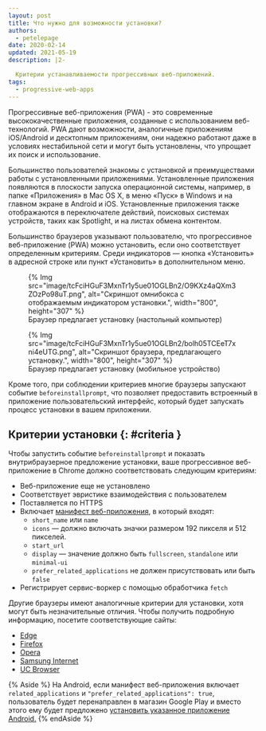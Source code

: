 ```yaml
---
layout: post
title: Что нужно для возможности установки?
authors:
  - petelepage
date: 2020-02-14
updated: 2021-05-19
description: |2-

  Критерии устанавливаемости прогрессивных веб-приложений.
tags:
  - progressive-web-apps
---
```


Прогрессивные веб-приложения (PWA) - это современные высококачественные приложения, созданные с использованием веб-технологий. PWA дают возможности, аналогичные приложениям iOS/Android и десктопным приложениям, они надежно работают даже в условиях нестабильной сети и могут быть установлены, что упрощает их поиск и использование.

Большинство пользователей знакомы с установкой и преимуществами работы с установленными приложениями. Установленные приложения появляются в плоскости запуска операционной системы, например, в папке «Приложения» в Mac OS X, в меню «Пуск» в Windows и на главном экране в Android и iOS. Установленные приложения также отображаются в переключателе действий, поисковых системах устройств, таких как Spotlight, и на листах обмена контентом.

Большинство браузеров указывают пользователю, что прогрессивное веб-приложение (PWA) можно установить, если оно соответствует определенным критериям. Среди индикаторов — кнопка «Установить» в адресной строке или пункт «Установить» в дополнительном меню.

<div class="w-columns">
  <figure class="w-figure" id="browser-install-promo">{% Img src="image/tcFciHGuF3MxnTr1y5ue01OGLBn2/O9KXz4aQXm3ZOzPo98uT.png", alt="Скриншот омнибокса с отображаемым индикатором установки.", width="800", height="307" %}<figcaption class="w-figcaption"> Браузер предлагает установку (настольный компьютер)</figcaption></figure>
  <figure class="w-figure">{% Img src="image/tcFciHGuF3MxnTr1y5ue01OGLBn2/bolh05TCEeT7xni4eUTG.png", alt="Скриншот браузера, предлагающего установку.", width="800", height="307" %} <figcaption class="w-figcaption"> Браузер предлагает установку (мобильное устройство) </figcaption></figure>
</div>

Кроме того, при соблюдении критериев многие браузеры запускают событие `beforeinstallprompt`, что позволяет предоставить встроенный в приложение пользовательский интерфейс, который будет запускать процесс установки в вашем приложении.

## Критерии установки {: #criteria }

Чтобы запустить событие `beforeinstallprompt` и показать внутрибраузерное предложение установки, ваше прогрессивное веб-приложение в Chrome должно соответствовать следующим критериям:

- Веб-приложение еще не установлено
- Соответствует эвристике взаимодействия с пользователем
- Поставляется по HTTPS
- Включает [манифест веб-приложения](/add-manifest/), в который входят:
    - `short_name` или `name`
    - `icons` — должно включать значки размером 192 пикселя и 512 пикселей.
    - `start_url`
    - `display` — значение должно быть `fullscreen`, `standalone` или `minimal-ui`
    - `prefer_related_applications` не должен присутствовать или быть `false`
- Регистрирует сервис-воркер с помощью обработчика `fetch`

Другие браузеры имеют аналогичные критерии для установки, хотя могут быть незначительные отличия. Чтобы получить подробную информацию, посетите соответствующие сайты:

- [Edge](https://docs.microsoft.com/en-us/microsoft-edge/progressive-web-apps#requirements)
- [Firefox](https://developer.mozilla.org/docs/Web/Progressive_web_apps/Installable_PWAs)
- [Opera](https://dev.opera.com/articles/installable-web-apps/)
- [Samsung Internet](https://hub.samsunginter.net/docs/ambient-badging/)
- [UC Browser](https://plus.ucweb.com/docs/pwa/docs-en/zvrh56)

{% Aside %} На Android, если манифест веб-приложения включает `related_applications` и `"prefer_related_applications": true`, пользователь будет перенаправлен в магазин Google Play и вместо этого ему будет предложено [установить указанное приложение Android.](https://developers.google.com/web/fundamentals/app-install-banners/native) {% endAside %}
